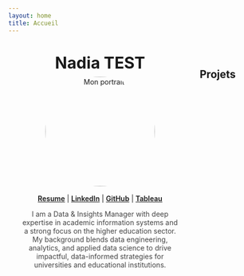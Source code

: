 ```yaml
---
layout: home
title: Accueil
---
```


<!-- Fallback CSS (au cas où site.css n'est pas chargé) -->
<style>
/* grille + centrage de la page */
.two-col{
  display:grid;
  grid-template-columns:320px 1fr;
  gap:40px;
  align-items:start;
  max-width:1100px;      /* largeur max du contenu */
  margin:0 auto;         /* centre horizontalement */
  padding:24px;          /* respiration */
}

/* colonne gauche : profil (centré) */
.profile{
  position:sticky;
  top:24px;
  text-align:center;     /* centre le texte/les liens */
}
.profile-photo{
  width:220px;
  height:220px;
  object-fit:cover;
  border-radius:50%;
  display:block;
  margin:0 auto 16px;    /* centre la photo */
}
.profile-name{ font-size:32px; line-height:1.2; margin:0 0 8px; }
.profile-bio{ color:#444; margin:8px 0 12px; }
.profile-links a{ font-weight:600; }

/* responsive */
@media (max-width:900px){
  .two-col{ grid-template-columns:1fr; }
  .profile{ position:static; text-align:left; } /* sur mobile, repasse à gauche */
  .profile-photo{ width:160px; height:160px; margin:0 0 12px; }
}
</style>


<section class="two-col">
  <aside class="left profile">
    <h1 class="profile-name">Nadia TEST</h1>
    <img class="profile-photo" src="{{ '/profile_pic.jpg' | relative_url }}" alt="Mon portrait" />
        <p class="profile-links">
      <a href="#" target="_blank" rel="noopener">Resume</a> |
      <a href="#" target="_blank" rel="noopener">LinkedIn</a> |
      <a href="https://github.com/nm-education" target="_blank" rel="noopener">GitHub</a> |
      <a href="#" target="_blank" rel="noopener">Tableau</a>
    </p>
    <p class="profile-bio">
      I am a Data & Insights Manager with deep expertise in academic information systems and a strong focus on the higher education sector. My background blends data engineering, analytics, and applied data science to drive impactful, data-informed strategies for universities and educational institutions.
    </p>

  </aside>

  <div class="right content">
    <h2>Projets</h2>
    <!-- On ajoutera les cartes ici juste après -->
  </div>
</section>
